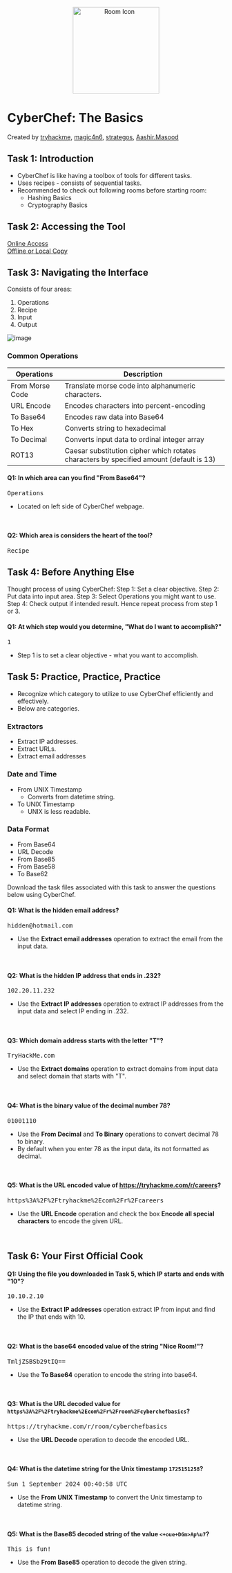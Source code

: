 <p align="center">
  <img src="https://tryhackme-images.s3.amazonaws.com/room-icons/5e6bbe59a46ee9407fd65bbe-1726735019985" alt="Room Icon" width="200"/>
</p>

# CyberChef: The Basics
Created by <a href="https://tryhackme.com/p/tryhackme">tryhackme</a>, <a href="https://tryhackme.com/p/magic4n6">magic4n6</a>, <a href="https://tryhackme.com/p/strategos">strategos</a>, <a href="https://tryhackme.com/p/Aashir.Masood">Aashir.Masood</a>

## Task 1: Introduction
- CyberChef is like having a toolbox of tools for different tasks.
- Uses recipes - consists of sequential tasks.
- Recommended to check out following rooms before starting room:
  - Hashing Basics
  - Cryptography Basics
 
## Task 2: Accessing the Tool
<a href="https://gchq.github.io/CyberChef">Online Access</a><br>
<a href="https://github.com/gchq/CyberChef/releases">Offline or Local Copy</a>

## Task 3: Navigating the Interface

Consists of four areas:
1. Operations
2. Recipe
3. Input
4. Output

![image](https://github.com/user-attachments/assets/a221ea5b-17f6-4128-8b9b-51b0453b280c)

### Common Operations
| Operations | Description |
|------------|-------------|
| From Morse Code | Translate morse code into alphanumeric characters. |
| URL Encode | Encodes characters into percent-encoding |
| To Base64 | Encodes raw data into Base64 |
| To Hex | Converts string to hexadecimal |
| To Decimal | Converts input data to ordinal integer array |
| ROT13 | Caesar substitution cipher which rotates characters by specified amount (default is 13) |

#### Q1: In which area can you find "From Base64"?
<pre>Operations</pre>
- Located on left side of CyberChef webpage.
<br>

#### Q2: Which area is considers the heart of the tool?
<pre>Recipe</pre>

## Task 4: Before Anything Else
Thought process of using CyberChef:
Step 1: Set a clear objective.
Step 2: Put data into input area.
Step 3: Select Operations you might want to use.
Step 4: Check output if intended result. Hence repeat process from step 1 or 3.

#### Q1: At which step would you determine, "What do I want to accomplish?"
<pre>1</pre>
- Step 1 is to set a clear objective - what you want to accomplish.

## Task 5: Practice, Practice, Practice
- Recognize which category to utilize to use CyberChef efficiently and effectively.
- Below are categories.

### Extractors
- Extract IP addresses.
- Extract URLs.
- Extract email addresses

### Date and Time
- From UNIX Timestamp
  - Converts from datetime string.
- To UNIX Timestamp
  - UNIX is less readable.

### Data Format
- From Base64
- URL Decode
- From Base85
- From Base58
- To Base62

Download the task files associated with this task to answer the questions below using CyberChef.

#### Q1: What is the hidden email address?
<pre>hidden@hotmail.com</pre>
- Use the **Extract email addresses** operation to extract the email from the input data.
<br>

#### Q2: What is the hidden IP address that ends in .232?
<pre>102.20.11.232</pre>
- Use the **Extract IP addresses** operation to extract IP addresses from the input data and select IP ending in .232.
<br>

#### Q3: Which domain address starts with the letter "T"?
<pre>TryHackMe.com</pre>
- Use the **Extract domains** operation to extract domains from input data and select domain that starts with "T".
<br>

#### Q4: What is the binary value of the decimal number 78?
<pre>01001110</pre>
- Use the **From Decimal** and **To Binary** operations to convert decimal 78 to binary.
- By default when you enter 78 as the input data, its not formatted as decimal.
<br>

#### Q5: What is the URL encoded value of https://tryhackme.com/r/careers?
<pre>https%3A%2F%2Ftryhackme%2Ecom%2Fr%2Fcareers</pre>
- Use the **URL Encode** operation and check the box **Encode all special characters** to encode the given URL.
<br>

## Task 6: Your First Official Cook

#### Q1: Using the file you downloaded in Task 5, which IP starts and ends with "10"?
<pre>10.10.2.10</pre>
- Use the **Extract IP addresses** operation extract IP from input and find the IP that ends with 10.
<br>

#### Q2: What is the base64 encoded value of the string "**Nice Room!**"?
<pre>TmljZSBSb29tIQ==</pre>
- Use the **To Base64** operation to encode the string into base64.
<br>

#### Q3: What is the URL decoded value for ```https%3A%2F%2Ftryhackme%2Ecom%2Fr%2Froom%2Fcyberchefbasics```?
<pre>https://tryhackme.com/r/room/cyberchefbasics</pre>
- Use the **URL Decode** operation to decode the encoded URL.
<br>

#### Q4: What is the datetime string for the Unix timestamp ```1725151258```?
<pre>Sun 1 September 2024 00:40:58 UTC</pre>
- Use the **From UNIX Timestamp** to convert the Unix timestamp to datetime string.
<br>

#### Q5: What is the Base85 decoded string of the value ```<+oue+DGm>Ap%u7```?
<pre>This is fun!</pre>
- Use the **From Base85** operation to decode the given string.
<br>
